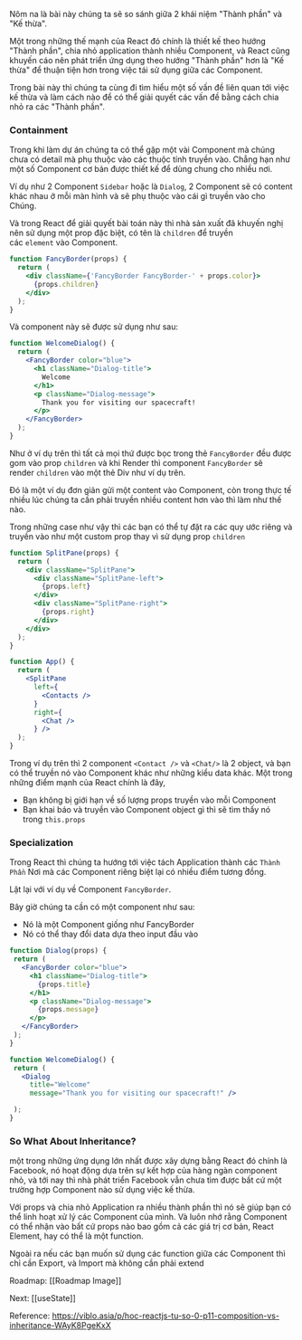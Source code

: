 Nôm na là bài này chúng ta sẽ so sánh giữa 2 khái niệm "Thành phần" và "Kế thừa".

Một trong những thế mạnh của React đó chính là thiết kế theo hướng "Thành phần", chia nhỏ application thành nhiều Component, và React cũng khuyến cáo nên phát triển ứng dụng theo hướng "Thành phần" hơn là "Kế thừa" để thuận tiện hơn trong việc tái sử dụng giữa các Component.

Trong bài này thì chúng ta cùng đi tìm hiểu một số vấn đề liên quan tới việc kế thừa và làm cách nào để có thể giải quyết các vấn đề bằng cách chia nhỏ ra các "Thành phần".


### Containment

Trong khi làm dự án chúng ta có thể gặp một vài Component mà chúng chưa có detail mà phụ thuộc vào các thuộc tính truyền vào. Chẳng hạn như một số Component cơ bản được thiết kế để dùng chung cho nhiều nơi.

Ví dụ như 2 Component `Sidebar` hoặc là `Dialog`, 2 Component sẽ có content khác nhau ở mỗi màn hình và sẽ phụ thuộc vào cái gì truyền vào cho Chúng.

Và trong React để giải quyết bài toán này thì nhà sản xuất đã khuyến nghị nên sử dụng một prop đặc biệt, có tên là `children` để truyền các `element` vào Component.

```jsx
function FancyBorder(props) {
  return (
    <div className={'FancyBorder FancyBorder-' + props.color}>
      {props.children}
    </div>
  );
}
```

Và component này sẽ được sử dụng như sau:

```jsx
function WelcomeDialog() {
  return (
    <FancyBorder color="blue">
      <h1 className="Dialog-title">
        Welcome
      </h1>
      <p className="Dialog-message">
        Thank you for visiting our spacecraft!
      </p>
    </FancyBorder>
  );
}
```

Như ở ví dụ trên thì tất cả mọi thứ được bọc trong thẻ `FancyBorder` đều được gom vào prop `children` và khi Render thì component `FancyBorder` sẽ render `children` vào một thẻ Div như ví dụ trên.

Đó là một ví dụ đơn giản gửi một content vào Component, còn trong thực tế nhiều lúc chúng ta cần phải truyền nhiều content hơn vào thì làm như thế nào.

Trong những case như vậy thì các bạn có thể tự đặt ra các quy ước riêng và truyền vào như một custom prop thay vì sử dụng prop `children`

```jsx
function SplitPane(props) {
  return (
    <div className="SplitPane">
      <div className="SplitPane-left">
        {props.left}
      </div>
      <div className="SplitPane-right">
        {props.right}
      </div>
    </div>
  );
}

function App() {
  return (
    <SplitPane
      left={
        <Contacts />
      }
      right={
        <Chat />
      } />
  );
}
```

Trong ví dụ trên thì 2 component `<Contact />` và `<Chat/>` là 2 object, và bạn có thể truyền nó vào Component khác như những kiểu data khác. Một trong những điểm mạnh của React chính là đây,

-   Bạn không bị giới hạn về số lượng props truyền vào mỗi Component
-   Bạn khai báo và truyền vào Component object gì thì sẽ tìm thấy nó trong `this.props`

### Specialization

Trong React thì chúng ta hướng tới việc tách Application thành các `Thành Phần` Nơi mà các Component riêng biệt lại có nhiều điểm tương đồng.

Lật lại với ví dụ về Component `FancyBorder`.

Bây giờ chúng ta cần có một component như sau:

-   Nó là một Component giống như FancyBorder
-   Nó có thể thay đổi data dựa theo input đầu vào

```jsx
function Dialog(props) {
 return (
   <FancyBorder color="blue">
     <h1 className="Dialog-title">
       {props.title}
     </h1>
     <p className="Dialog-message">
       {props.message}
     </p>
   </FancyBorder>
 );
}

function WelcomeDialog() {
 return (
   <Dialog
     title="Welcome"
     message="Thank you for visiting our spacecraft!" />

 );
}
```

### So What About Inheritance?

một trong những ứng dụng lớn nhất được xây dựng bằng React đó chính là Facebook, nó hoạt động dựa trên sự kết hợp của hàng ngàn component nhỏ, và tới nay thì nhà phát triển Facebook vẫn chưa tìm được bất cứ một trường hợp Component nào sử dụng việc kế thừa.

Với props và chia nhỏ Application ra nhiều thành phần thì nó sẽ giúp bạn có thể linh hoạt xử lý các Component của mình. Và luôn nhớ rằng Component có thể nhận vào bất cứ props nào bao gồm cả các giá trị cơ bản, React Element, hay có thể là một function.

Ngoài ra nếu các bạn muốn sử dụng các function giữa các Component thì chỉ cần Export, và Import mà không cần phải extend




Roadmap: [[Roadmap Image]]

Next: [[useState]]

Reference: https://viblo.asia/p/hoc-reactjs-tu-so-0-p11-composition-vs-inheritance-WAyK8PgeKxX